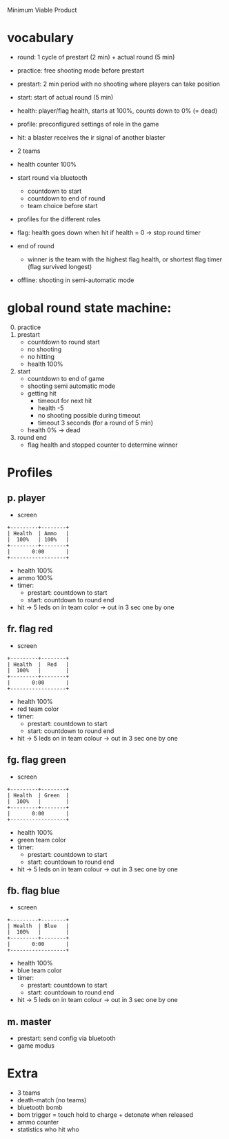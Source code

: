 Minimum Viable Product

# vocabulary
- round: 1 cycle of prestart (2 min) + actual round (5 min)
- practice: free shooting mode before prestart
- prestart: 2 min period with no shooting where players can take position
- start: start of actual round (5 min)
- health: player/flag health, starts at 100%, counts down to 0% (= dead)
- profile: preconfigured settings of role in the game
- hit: a blaster receives the ir signal of another blaster


- 2 teams
- health counter 100%
- start round via bluetooth
  - countdown to start
  - countdown to end of round
  - team choice before start
- profiles for the different roles
- flag: health goes down when hit
  if health = 0 -> stop round timer
  
- end of round
  - winner is the team with the highest flag health, or shortest flag timer (flag survived longest)

- offline: shooting in semi-automatic mode


# global round state machine:
0. practice
1. prestart
    - countdown to round start
    - no shooting
    - no hitting
    - health 100%
2. start
    - countdown to end of game
    - shooting semi automatic mode
    - getting hit
      - timeout for next hit
      - health -5
      - no shooting possible during timeout
      - timeout 3 seconds (for a round of 5 min)
    - health 0% -> dead
3. round end
    - flag health and stopped counter to determine winner
  
Profiles
========
## p. player
  - screen
```
+---------+--------+
| Health  | Ammo   |
|  100%   | 100%   |
+---------+--------+
|       0:00       |
+------------------+
```
  - health 100%
  - ammo 100%
  - timer: 
    - prestart: countdown to start
    - start: countdown to round end
  - hit -> 5 leds on in team color -> out in 3 sec one by one

## fr. flag red
  - screen
```
+---------+--------+
| Health  |  Red   |
|  100%   |        |
+---------+--------+
|       0:00       |
+------------------+
```
  - health 100%
  - red team color
  - timer: 
    - prestart: countdown to start
    - start: countdown to round end
  - hit -> 5 leds on in team colour -> out in 3 sec one by one


## fg. flag green
  - screen
```
+---------+--------+
| Health  | Green  |
|  100%   |        |
+---------+--------+
|       0:00       |
+------------------+
```
  - health 100%
  - green team color
  - timer: 
    - prestart: countdown to start
    - start: countdown to round end
  - hit -> 5 leds on in team colour -> out in 3 sec one by one

## fb. flag blue
  - screen
```
+---------+--------+
| Health  | Blue   |
|  100%   |        |
+---------+--------+
|       0:00       |
+------------------+
```
  - health 100%
  - blue team color
  - timer: 
    - prestart: countdown to start
    - start: countdown to round end
  - hit -> 5 leds on in team colour -> out in 3 sec one by one


## m. master
- prestart: send config via bluetooth
- game modus





# Extra
- 3 teams
- death-match (no teams)
- bluetooth bomb
- bom trigger = touch
   hold to charge + detonate when released
- ammo counter
- statistics who hit who
